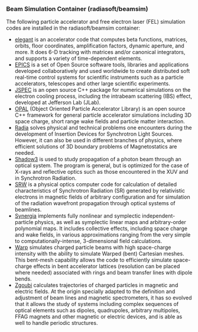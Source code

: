 ### Beam Simulation Container (radiasoft/beamsim)

The following particle accelerator and free electron laser (FEL) simulation
codes are installed in the radiasoft/beamsim container:

* [elegant](http://www.aps.anl.gov/Accelerator_Systems_Division/Accelerator_Operations_Physics/software.shtml#elegant)
  is an accelerator code that computes beta functions, matrices,
  orbits, floor coordinates, amplification factors, dynamic aperture,
  and more. It does 6-D tracking with matrices and/or canonical
  integrators, and supports a variety of time-dependent elements.
* [EPICS](https://epics.anl.gov) is a set of Open Source software
  tools, libraries and applications developed collaboratively and used
  worldwide to create distributed soft real-time control systems for
  scientific instruments such as a particle accelerators, telescopes
  and other large scientific experiments.
* [JSPEC](https://github.com/zhanghe9704/electroncooling) is an open
  source C++ package for numerical simulations on the electron cooling
  process, including the intrabeam scattering (IBS) effect, developed
  at Jefferson Lab (JLab).
* [OPAL](https://gitlab.psi.ch/OPAL/src/wikis/home) (Object Oriented
  Particle Accelerator Library) is an open source C++ framework for
  general particle accelerator simulations including 3D space charge,
  short range wake fields and particle matter interaction.
* [Radia](http://www.esrf.eu/Accelerators/Groups/InsertionDevices/Software/Radia/Documentation/Introduction)
  solves physical and technical problems one encounters during the
  development of Insertion Devices for Synchrotron Light
  Sources. However, it can also be used in different branches of
  physics, where efficient solutions of 3D boundary problems of
  Magnetostatics are needed.
* [Shadow3](https://github.com/oasys-kit/shadow3)
  is used to study propagation of a photon beam through an optical
  system. The program is general, but is optimized for the case of
  X-rays and reflective optics such as those encountered in the XUV
  and in Synchrotron Radiation.
* [SRW](https://github.com/ochubar/SRW)
  is a physical optics computer code for calculation of detailed
  characteristics of Synchrotron Radiation (SR) generated by
  relativistic electrons in magnetic fields of arbitrary configuration
  and for simulation of the radiation wavefront propagation through
  optical systems of beamlines.
* [Synergia](https://web.fnal.gov/sites/Synergia)
  implements fully
  nonlinear and symplectic independent-particle physics, as well as
  symplectic linear maps and arbitrary-order polynomial maps. It
  includes collective effects, including space charge and wake fields,
  in various approximations ranging from the very simple to
  computationally-intense, 3-dimensional field calculations.
* [Warp](http://warp.lbl.gov)
  simulates charged particle beams with high space-charge intensity
  with the ability to simulate Warped (bent) Cartesian meshes. This
  bent-mesh capability allows the code to efficiently simulate
  space-charge effects in bent accelerator lattices (resolution can be
  placed where needed) associated with rings and beam transfer lines
  with dipole bends.
* [Zgoubi](https://sourceforge.net/projects/zgoubi/) calculates
  trajectories of charged particles in magnetic and electric
  fields. At the origin specially adapted to the definition and
  adjustment of beam lines and magnetic spectrometers, it has so
  evolved that it allows the study of systems including complex
  sequences of optical elements such as dipoles, quadrupoles,
  arbitrary multipoles, FFAG magnets and other magnetic or electric
  devices, and is able as well to handle periodic structures.
